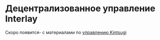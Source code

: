# Децентрализованное управление Interlay

Скоро появится- с материалами по [управлению Kintsugi](../kintsugi/governance.md)